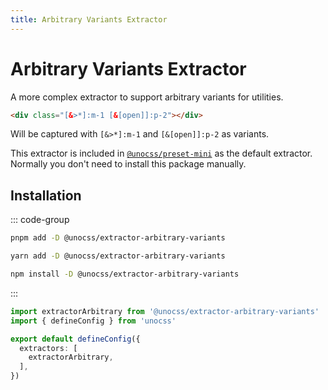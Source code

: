 ```yaml
---
title: Arbitrary Variants Extractor
---
```


# Arbitrary Variants Extractor

A more complex extractor to support arbitrary variants for utilities.

```html
<div class="[&>*]:m-1 [&[open]]:p-2"></div>
```

Will be captured with `[&>*]:m-1` and `[&[open]]:p-2` as variants.

This extractor is included in [`@unocss/preset-mini`](/presets/mini) as the default extractor. Normally you don't need to install this package manually.

## Installation

::: code-group
  ```bash [pnpm]
  pnpm add -D @unocss/extractor-arbitrary-variants
  ```
  ```bash [yarn]
  yarn add -D @unocss/extractor-arbitrary-variants
  ```
  ```bash [npm]
  npm install -D @unocss/extractor-arbitrary-variants
  ```
:::

```ts [uno.config.ts]
import extractorArbitrary from '@unocss/extractor-arbitrary-variants'
import { defineConfig } from 'unocss'

export default defineConfig({
  extractors: [
    extractorArbitrary,
  ],
})
```
